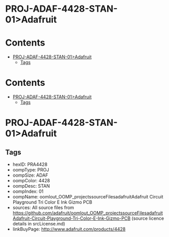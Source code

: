 
PROJ-ADAF-4428-STAN-01>Adafruit
===============================

Contents
========

* [PROJ-ADAF-4428-STAN-01>Adafruit](#proj-adaf-4428-stan-01adafruit)
	* [Tags](#tags)

Contents
========

* [PROJ-ADAF-4428-STAN-01>Adafruit](#proj-adaf-4428-stan-01adafruit)
	* [Tags](#tags)

# PROJ-ADAF-4428-STAN-01>Adafruit

## Tags

- hexID: PRA4428
- oompType: PROJ
- oompSize: ADAF
- oompColor: 4428
- oompDesc: STAN
- oompIndex: 01
- oompName: oomlout_OOMP_projectssourceFilesadafruitAdafruit Circuit Playground Tri Color E Ink Gizmo PCB
- sources: All source files from https://github.com/adafruit/oomlout_OOMP_projectssourceFilesadafruitAdafruit-Circuit-Playground-Tri-Color-E-Ink-Gizmo-PCB (source licence details in srcLicense.md)
- linkBuyPage: http://www.adafruit.com/products/4428
